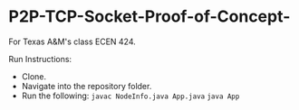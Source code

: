 # P2P-TCP-Socket-Proof-of-Concept-
For Texas A&amp;M's class ECEN 424.

Run Instructions:

- Clone.
- Navigate into the repository folder.
- Run the following:
```javac NodeInfo.java App.java```
```java App```
